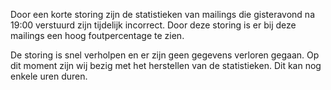 Door een korte storing zijn de statistieken van mailings die gisteravond
na 19:00 verstuurd zijn tijdelijk incorrect. Door deze storing is er bij
deze mailings een hoog foutpercentage te zien.

De storing is snel verholpen en er zijn geen gegevens verloren gegaan.
Op dit moment zijn wij bezig met het herstellen van de statistieken. Dit
kan nog enkele uren duren.
